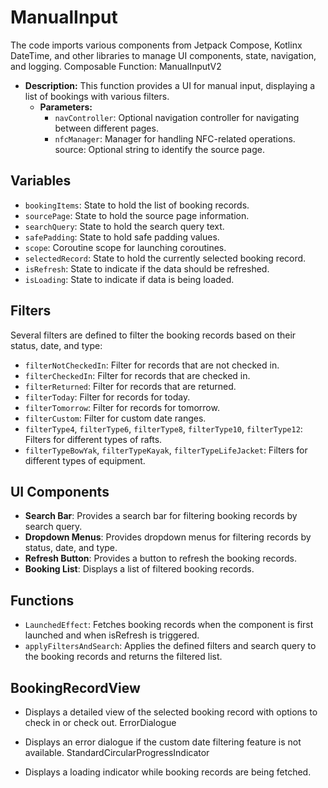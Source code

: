 # ManualInput

The code imports various components from Jetpack Compose, Kotlinx DateTime, and other libraries to manage UI components, state, navigation, and logging.
Composable Function: ManualInputV2

- **Description:** This function provides a UI for manual input, displaying a list of bookings with various filters.
    - **Parameters:**
        - `navController`: Optional navigation controller for navigating between different pages.
        - `nfcManager`: Manager for handling NFC-related operations.
        source: Optional string to identify the source page.

## Variables
- `bookingItems`: State to hold the list of booking records.
- `sourcePage`: State to hold the source page information.
- `searchQuery`: State to hold the search query text.
- `safePadding`: State to hold safe padding values.
- `scope`: Coroutine scope for launching coroutines.
- `selectedRecord`: State to hold the currently selected booking record.
- `isRefresh`: State to indicate if the data should be refreshed.
- `isLoading`: State to indicate if data is being loaded.

## Filters

Several filters are defined to filter the booking records based on their status, date, and type:
- `filterNotCheckedIn`: Filter for records that are not checked in.
- `filterCheckedIn`: Filter for records that are checked in.
- `filterReturned`: Filter for records that are returned.
- `filterToday`: Filter for records for today.
- `filterTomorrow`: Filter for records for tomorrow.
- `filterCustom`: Filter for custom date ranges.
- `filterType4`, `filterType6`, `filterType8`, `filterType10`, `filterType12`:
Filters for different types of rafts.
- `filterTypeBowYak`, `filterTypeKayak`, `filterTypeLifeJacket`: Filters for different types of equipment.

## UI Components
- **Search Bar**: Provides a search bar for filtering booking records by search query.
- **Dropdown Menus**: Provides dropdown menus for filtering records by status, date, and type.
- **Refresh Button**: Provides a button to refresh the booking records.
- **Booking List**: Displays a list of filtered booking records.

## Functions
- `LaunchedEffect`: Fetches booking records when the component is first launched and when isRefresh is triggered.
- `applyFiltersAndSearch`: Applies the defined filters and search query to the booking records and returns the filtered list.

## BookingRecordView

- Displays a detailed view of the selected booking record with options to check in or check out.
ErrorDialogue

- Displays an error dialogue if the custom date filtering feature is not available.
StandardCircularProgressIndicator

- Displays a loading indicator while booking records are being fetched.